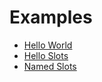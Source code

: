 # Examples

 - [Hello World](/examples/001_hello_world.html)
 - [Hello Slots](/examples/002_hello_slots.html)
 - [Named Slots](/examples/003_named_slots.html)
